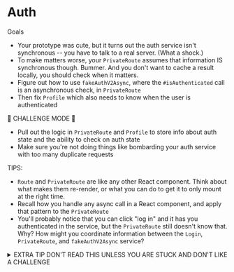 # Auth

Goals

- Your prototype was cute, but it turns out the auth service isn't synchronous -- you have to talk to a real server. (What a shock.)
- To make matters worse, your `PrivateRoute` assumes that information IS synchronous though. Bummer. And you don't want to cache a result locally, you should check when it matters.
- Figure out how to use `fakeAuthV2Async`, where the `#isAuthenticated` call is an asynchronous check, in `PrivateRoute`
- Then fix `Profile` which also needs to know when the user is authenticated

🤯 CHALLENGE MODE 🏅

- Pull out the logic in `PrivateRoute` and `Profile` to store info about auth state and the ability to check on auth state
- Make sure you're not doing things like bombarding your auth service with too many duplicate requests

TIPS:

- `Route` and `PrivateRoute` are like any other React component. Think about what makes them re-render, or what you can do to get it to only mount at the right time.
- Recall how you handle any async call in a React component, and apply that pattern to the `PrivateRoute`
- You'll probably notice that you can click "log in" and it has you authenticated in the service, but the `PrivateRoute` still doesn't know that. Why? How might you coordinate information between the `Login`, `PrivateRoute`, and `fakeAuthV2Async` service?

<details>
  <summary>EXTRA TIP DON'T READ THIS UNLESS YOU ARE STUCK AND DON'T LIKE A CHALLENGE</summary>
  <p>
  Potential solutions:
  
  - you can listen to route changes using `history.listen(() => { /* ... */ })`, which returns a listener function that can be invoked on cleanup to wipe the listener
    - this can create lots of duplicate listeners though...
  - you could subscribe to changes on the fakeAuth, create a wrapper for it that pushes updates to subscribers
  - you could only mount a `PrivateRoute` once it matches, and not before -- think about how we've done that in the past
  </p>
</details>
